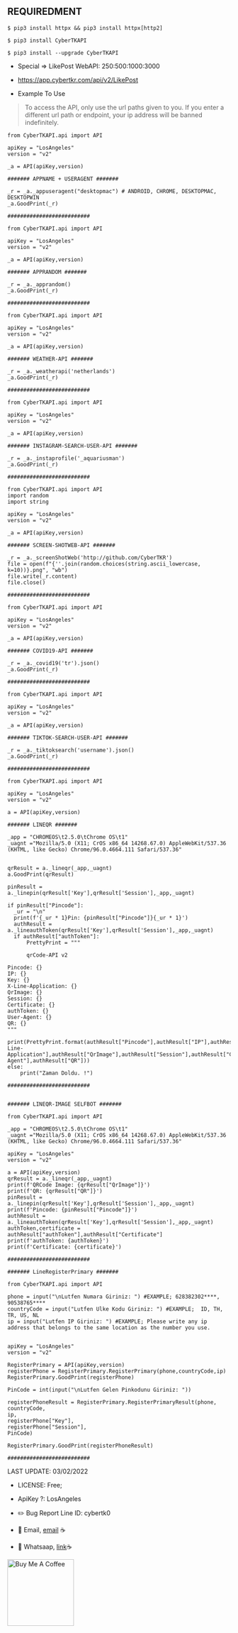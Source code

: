 ## REQUIREDMENT ##
```PY
$ pip3 install httpx && pip3 install httpx[http2]

$ pip3 install CyberTKAPI

$ pip3 install --upgrade CyberTKAPI

```


- Special => LikePost WebAPI: 250:500:1000:3000 
- https://app.cybertkr.com/api/v2/LikePost

- Example To Use

> To access the API, only use the url paths given to you.
If you enter a different url path or endpoint, your ip address will be banned indefinitely.





```PY
from CyberTKAPI.api import API

apiKey = "LosAngeles"
version = "v2"

_a = API(apiKey,version)

####### APPNAME + USERAGENT #######

_r = _a._appuseragent("desktopmac") # ANDROID, CHROME, DESKTOPMAC, DESKTOPWIN
_a.GoodPrint(_r)

##########################
```

```PY
from CyberTKAPI.api import API

apiKey = "LosAngeles"
version = "v2"

_a = API(apiKey,version)

####### APPRANDOM #######

_r = _a._apprandom()
_a.GoodPrint(_r)

##########################
```

```PY
from CyberTKAPI.api import API

apiKey = "LosAngeles"
version = "v2"

_a = API(apiKey,version)

####### WEATHER-API #######

_r = _a._weatherapi('netherlands')
_a.GoodPrint(_r)

##########################
```

```PY
from CyberTKAPI.api import API

apiKey = "LosAngeles"
version = "v2"

_a = API(apiKey,version)

####### INSTAGRAM-SEARCH-USER-API #######

_r = _a._instaprofile('_aquariusman')
_a.GoodPrint(_r)

##########################
```

```PY
from CyberTKAPI.api import API
import random
import string

apiKey = "LosAngeles"
version = "v2"

_a = API(apiKey,version)

####### SCREEN-SHOTWEB-API #######

_r = _a._screenShotWeb('http://github.com/CyberTKR')
file = open(f"{''.join(random.choices(string.ascii_lowercase, k=10))}.png", "wb")
file.write(_r.content)
file.close()

##########################
```


```PY
from CyberTKAPI.api import API

apiKey = "LosAngeles"
version = "v2"

_a = API(apiKey,version)

####### COVID19-API #######

_r = _a._covid19('tr').json()
_a.GoodPrint(_r)

##########################
```


```PY
from CyberTKAPI.api import API

apiKey = "LosAngeles"
version = "v2"

_a = API(apiKey,version)

####### TIKTOK-SEARCH-USER-API #######

_r = _a._tiktoksearch('username').json()
_a.GoodPrint(_r)

##########################
```

```PY
from CyberTKAPI.api import API

apiKey = "LosAngeles"
version = "v2"

a = API(apiKey,version)

####### LINEQR #######

_app = "CHROMEOS\t2.5.0\tChrome OS\t1"
_uagnt ="Mozilla/5.0 (X11; CrOS x86_64 14268.67.0) AppleWebKit/537.36 (KHTML, like Gecko) Chrome/96.0.4664.111 Safari/537.36"


qrResult = a._lineqr(_app,_uagnt)
a.GoodPrint(qrResult)

pinResult = a._linepin(qrResult['Key'],qrResult['Session'],_app,_uagnt)

if pinResult["Pincode"]:
  _ur = "\n"
  print(f'{_ur * 1}Pin: {pinResult["Pincode"]}{_ur * 1}')
  authResult = a._lineauthToken(qrResult['Key'],qrResult['Session'],_app,_uagnt)
  if authResult["authToken"]:
      PrettyPrint = """

      qrCode-API v2

Pincode: {}
IP: {}
Key: {}
X-Line-Application: {}
QrImage: {}
Session: {}
Certificate: {}
authToken: {}
User-Agent: {}
QR: {}
"""
      print(PrettyPrint.format(authResult["Pincode"],authResult["IP"],authResult["Key"],authResult["X-Line-Application"],authResult["QrImage"],authResult["Session"],authResult["Certificate"],authResult["authToken"],authResult["User-Agent"],authResult["QR"]))
else:
    print("Zaman Doldu. !")
    
##########################


####### LINEQR-IMAGE SELFBOT #######

from CyberTKAPI.api import API

_app = "CHROMEOS\t2.5.0\tChrome OS\t1"
_uagnt ="Mozilla/5.0 (X11; CrOS x86_64 14268.67.0) AppleWebKit/537.36 (KHTML, like Gecko) Chrome/96.0.4664.111 Safari/537.36"

apiKey = "LosAngeles"
version = "v2"

a = API(apiKey,version)
qrResult = a._lineqr(_app,_uagnt)
print(f'QRCode Image: {qrResult["QrImage"]}')
print(f'QR: {qrResult["QR"]}')
pinResult = a._linepin(qrResult['Key'],qrResult['Session'],_app,_uagnt)
print(f'Pincode: {pinResult["Pincode"]}')
authResult = a._lineauthToken(qrResult['Key'],qrResult['Session'],_app,_uagnt)
authToken,certificate = authResult["authToken"],authResult["Certificate"]
print(f'authToken: {authToken}')
print(f'Certificate: {certificate}')
    
##########################
```
```PY
####### LineRegisterPrimary #######

from CyberTKAPI.api import API

phone = input("\nLutfen Numara Giriniz: ") #EXAMPLE; 628382302****, 90538765****
countryCode = input("Lutfen Ulke Kodu Giriniz: ") #EXAMPLE;  ID, TH, TR, US, NL
ip = input("Lutfen IP Giriniz: ") #EXAMPLE; Please write any ip address that belongs to the same location as the number you use.


apiKey = "LosAngeles"
version = "v2"

RegisterPrimary = API(apiKey,version)
registerPhone = RegisterPrimary.RegisterPrimary(phone,countryCode,ip)
RegisterPrimary.GoodPrint(registerPhone)

PinCode = int(input("\nLutfen Gelen Pinkodunu Giriniz: "))

registerPhoneResult = RegisterPrimary.RegisterPrimaryResult(phone,
countryCode,
ip,
registerPhone["Key"],
registerPhone["Session"],
PinCode)

RegisterPrimary.GoodPrint(registerPhoneResult)

##########################
```


  

LAST UPDATE: 03/02/2022


- LICENSE: Free;
- ApiKey ?: LosAngeles
- ✏️ Bug Report Line ID: cybertk0 

- 💼 Email, [email](mailto:tolgkr@cybertkr.com) ☕
- 💼 Whatsaap, [link](https://api.whatsapp.com/send?phone=31686208125)☕

<a href="https://www.buymeacoffee.com/cybertkr" target="_blank"><img src="https://cdn.buymeacoffee.com/buttons/v2/default-red.png" alt="Buy Me A Coffee" width="150" ></a>

